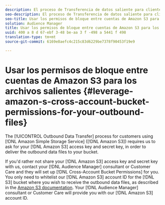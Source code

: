 ```yaml
---
description: El proceso de Transferencia de datos saliente para clientes que utilizan Amazon Simple Storage Service (Amazon S 3) requiere que pidamos la clave secreta y clave secreta de Amazon S 3 para poder entregar los archivos de datos salientes al bucket.
seo-description: El proceso de Transferencia de datos saliente para clientes que utilizan Amazon Simple Storage Service (Amazon S 3) requiere que pidamos la clave secreta y clave secreta de Amazon S 3 para poder entregar los archivos de datos salientes al bucket.
seo-title: Usar los permisos de bloque entre cuentas de Amazon S3 para los archivos salientes
solution: Audience Manager
title: Usar los permisos de bloque entre cuentas de Amazon S3 para los archivos salientes
uuid: 400 a 8 d 67-ebf 3-48 be-aa 3 f -498 a 5441 f 498
translation-type: tm+mt
source-git-commit: 6169e8aefc4c215c83d6229be7378f90453f19e9

---
```



# Usar los permisos de bloque entre cuentas de Amazon S3 para los archivos salientes {#leverage-amazon-s-cross-account-bucket-permissions-for-your-outbound-files}

The [!UICONTROL Outbound Data Transfer] process for customers using [!DNL Amazon Simple Storage Service] ([!DNL Amazon S3]) requires us to ask for your [!DNL Amazon S3] access key and secret key, in order to deliver the outbound data files to your bucket.

If you&#39;d rather not share your [!DNL Amazon S3] access key and secret key with us, contact your [!DNL Audience Manager] consultant or Customer Care and they will set up [!DNL Cross-Account Bucket Permissions] for you. You only need to whitelist our [!DNL Amazon S3] account ID for the [!DNL S3] bucket where you wish to receive the outbound data files, as described in the [Amazon S3 documentation](https://docs.aws.amazon.com/AmazonS3/latest/dev/example-walkthroughs-managing-access-example2.html). Your [!DNL Audience Manager] consultant or Customer Care will provide you with our [!DNL Amazon S3] account ID.